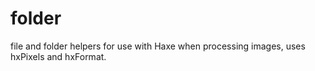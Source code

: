 # folder

file and folder helpers for use with Haxe when processing images, uses hxPixels and hxFormat.
